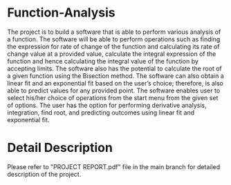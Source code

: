 # Function-Analysis

The project is to build a software that is able to perform various analysis of a function. The software will be able to perform operations such as finding the expression for rate of change of the function and calculating its rate of change value at a provided value, calculate the integral expression of the function and hence calculating the integral value of the function by accepting limits. The software also has the potential to calculate the root of a given function using the Bisection method. The software can also obtain a linear fit and an exponential fit based on the user’s choice; therefore, is also able to predict values for any provided point. The software enables user to select his/her choice of operations from the start menu from the given set of options. The user has the option for performing derivative analysis, integration, find root, and predicting outcomes using linear fit and exponential fit.

# Detail Description

Please refer to "PROJECT REPORT.pdf" file in the main branch for detailed description of the project.
